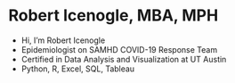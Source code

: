 # Robert Icenogle, MBA, MPH

- Hi, I’m Robert Icenogle
- Epidemiologist on SAMHD COVID-19 Response Team
- Certified in Data Analysis and Visualization at UT Austin
- Python, R, Excel, SQL, Tableau
